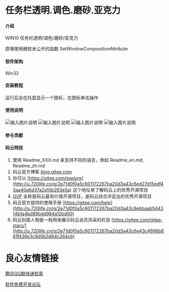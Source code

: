 # 任务栏透明.调色.磨砂.亚克力

#### 介绍
WIN10 任务栏透明/调色/磨砂/亚克力

原理使用微软未公开的函数
SetWindowCompositionAttribute

#### 软件架构
Win32


#### 安装教程

运行后会在托盘显示一个图标，在图标单击操作

#### 使用说明
![输入图片说明](https://images.gitee.com/uploads/images/2020/0527/144347_280a1c3b_5725198.gif "trays.gif")
![输入图片说明](https://images.gitee.com/uploads/images/2020/0612/211217_e0277d6f_5725198.png "TraySet.png")
![输入图片说明](https://images.gitee.com/uploads/images/2020/0612/211229_1438b290_5725198.png "TrayTips.png")
![输入图片说明](https://images.gitee.com/uploads/images/2020/0612/211242_c98fd4c9_5725198.gif "trays.gif")
#### 参与贡献
#### 码云特技

1.  使用 Readme\_XXX.md 来支持不同的语言，例如 Readme\_en.md, Readme\_zh.md
2.  码云官方博客 [blog.gitee.com](http://u.720life.cn/g/4d9d51ba66eeb41dfb9759648c593bf554785fd0e6ab49d2f13e98afcb69bbc7) 
3.  你可以 [https://gitee.com/explore](http://u.720life.cn/g/2e71d0f0a5c601172267ba20d3a43c6ed27d15edf43aa40a6d37a2a10b263e5a)  这个地址来了解码云上的优秀开源项目
4.  [GVP](http://u.720life.cn/g/2e71d0f0a5c601172267ba20d3a43c6eb5ad9b84ebe402667383e4a11c785b2d)  全称是码云最有价值开源项目，是码云综合评定出的优秀开源项目
5.  码云官方提供的使用手册 [https://gitee.com/help](http://u.720life.cn/g/2e71d0f0a5c601172267ba20d3a43c6ebbaab544314b1a4bd89bdd984a12bd00) 
6.  码云封面人物是一档用来展示码云会员风采的栏目 [https://gitee.com/gitee-stars/](http://u.720life.cn/g/2e71d0f0a5c601172267ba20d3a43c6e43c4696b881f436e3c9d0b3d64c264cb) 



 # 良心友情链接

[腾讯QQ群快速检索](http://u.720life.cn/s/8cf73f7c)

[软件免费开发论坛](http://u.720life.cn/s/bbb01dc0)